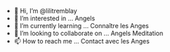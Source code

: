 - 👋 Hi, I’m @lilitremblay
- 👀 I’m interested in ... Angels 
- 🌱 I’m currently learning ... Connaître les Anges 
- 💞️ I’m looking to collaborate on ... Angels Meditation
- 📫 How to reach me ...  Contact avec les Anges 

<!---
lilitremblay/lilitremblay is a ✨ special ✨ repository because its `README.md` (this file) appears on your GitHub profile.
You can click the Preview link to take a look at your changes.
--->
